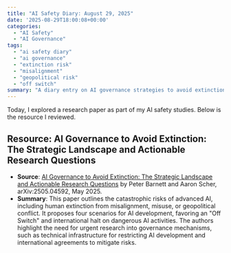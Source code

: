 ```yaml
---
title: "AI Safety Diary: August 29, 2025"
date: '2025-08-29T18:00:08+00:00'
categories:
  - "AI Safety"
  - "AI Governance"
tags:
  - "ai safety diary"
  - "ai governance"
  - "extinction risk"
  - "misalignment"
  - "geopolitical risk"
  - "off switch"
summary: "A diary entry on AI governance strategies to avoid extinction risks, discussing catastrophic risks from misalignment, misuse, and geopolitical conflict, and the need for urgent research into governance mechanisms."
---
```


Today, I explored a research paper as part of my AI safety studies. Below is the resource I reviewed.

## Resource: AI Governance to Avoid Extinction: The Strategic Landscape and Actionable Research Questions

- **Source**: [AI Governance to Avoid Extinction: The Strategic Landscape and Actionable Research Questions](https://arxiv.org/pdf/2505.04592) by Peter Barnett and Aaron Scher, arXiv:2505.04592, May 2025.
- **Summary**: This paper outlines the catastrophic risks of advanced AI, including human extinction from misalignment, misuse, or geopolitical conflict. It proposes four scenarios for AI development, favoring an "Off Switch" and international halt on dangerous AI activities. The authors highlight the need for urgent research into governance mechanisms, such as technical infrastructure for restricting AI development and international agreements to mitigate risks.[](https://ar5iv.labs.arxiv.org/html/2309.15402)